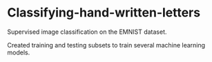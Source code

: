 # Classifying-hand-written-letters

Supervised image classification on the EMNIST dataset. 

Created training and testing subsets to train several machine learning models.


